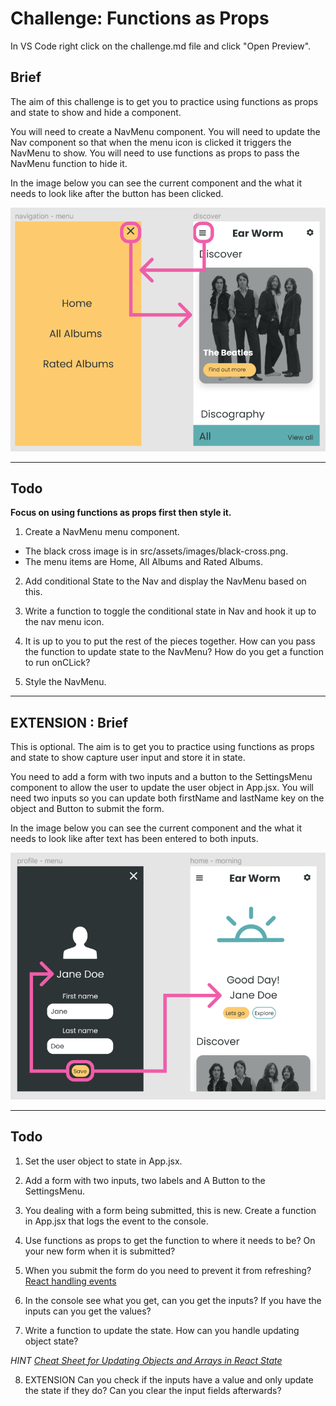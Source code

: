 # Challenge: Functions as Props

In VS Code right click on the challenge.md file and click "Open Preview".

## Brief

The aim of this challenge is to get you to practice using functions as props and state to show and hide a component.

You will need to create a NavMenu component. You will need to update the Nav component so that when the menu icon is clicked it triggers the NavMenu to show. You will need to use functions as props to pass the NavMenu function to hide it.

In the image below you can see the current component and the what it needs to look like after the button has been clicked.


<img src="./images/nav-menu-state.PNG" width="600"/>

---

## Todo

**Focus on using functions as props first then style it.**

1. Create a NavMenu menu component.

- The black cross image is in src/assets/images/black-cross.png.
- The menu items are Home, All Albums and Rated Albums.

2. Add conditional State to the Nav and display the NavMenu based on this.

3. Write a function to toggle the conditional state in Nav and hook it up to the nav menu icon.

4. It is up to you to put the rest of the pieces together. How can you pass the function to update state to the NavMenu? How do you get a function to run onCLick?

5. Style the NavMenu.

---

## **EXTENSION** : Brief

This is optional. The aim is to get you to practice using functions as props and state to show capture user input and store it in state.

You need to add a form with two inputs and a button to the SettingsMenu component to allow the user to update the user object in App.jsx. You will need two inputs so you can update both firstName and lastName key on the object and Button to submit the form.

In the image below you can see the current component and the what it needs to look like after text has been entered to both inputs.

<img src="./images/extension-capture-user.PNG" width="600"/>

---

## Todo

1. Set the user object to state in App.jsx.

2. Add a form with two inputs, two labels and A Button to the SettingsMenu.

3. You dealing with a form being submitted, this is new. Create a function in App.jsx that logs the event to the console.

4. Use functions as props to get the function to where it needs to be? On your new form when it is submitted?

5. When you submit the form do you need to prevent it from refreshing? [React handling events](https://reactjs.org/docs/handling-events.html)

6. In the console see what you get, can you get the inputs? If you have the inputs can you get the values?

7. Write a function to update the state. How can you handle updating object state?

_HINT [Cheat Sheet for Updating Objects and Arrays in React State](https://dev.to/andyrewlee/cheat-sheet-for-updating-objects-and-arrays-in-react-state-48np)_

8. EXTENSION Can you check if the inputs have a value and only update the state if they do? Can you clear the input fields afterwards? 

